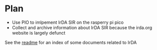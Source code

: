 # Plan
- Use PIO to imlpement IrDA SIR on the rasperry pi pico
- Collect and archive information about IrDA SIR because the irda.org website is largely defunct

See the [readme](resources/Readme.md) for an index of some documents related to IrDA